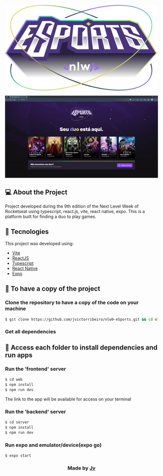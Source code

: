 <div align="center">
  <img src=".github/logo.svg" alt="Esports logo">
</div>

![Badge](.github/example.gif)

## 💻 About the Project

Project developed during the 9th edition of the Next Level Week of Rocketseat using typescript, react.js, vite, react native, expo. This is a platform built for finding a duo to play games. 

## 🧭 Tecnologies

This project was developed using:
- [Vite](https://vitejs.dev/)
- [ReactJS](https://reactjs.org/)
- [Typescript](https://www.typescriptlang.org/)
- [React Native](https://reactnative.dev/)
- [Expo](https://expo.dev/)

<h2>
  📌 To have a copy of the project
</h2>

### Clone the repository to have a copy of the code on your machine

```bash
$ git clone https://github.com/jvictorribeiro/nlw9-eSports.git && cd nlw9-eSports
```

### Get all dependencies

<h2>
  📌 Access each folder to install dependencies and run apps
</h2>

### Run the 'frontend' server
```bash
$ cd web
$ npm install
$ npm run dev
```

The link to the app will be available for access on your terminal

### Run the 'backend' server

```bash
$ cd server
$ npm install
$ npm run dev
```

### Run expo and emulator/device(expo go)

```bash
$ expo start
```


<h3 align=center>Made by <a href="https://www.linkedin.com/in/victor-ribeiroo//">Jv</a></h3>
